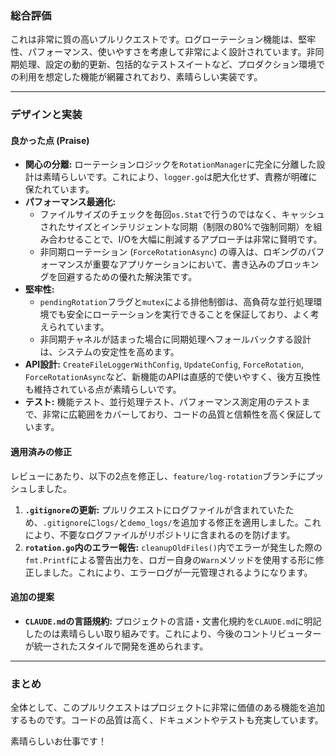 ### 総合評価

これは非常に質の高いプルリクエストです。ログローテーション機能は、堅牢性、パフォーマンス、使いやすさを考慮して非常によく設計されています。非同期処理、設定の動的更新、包括的なテストスイートなど、プロダクション環境での利用を想定した機能が網羅されており、素晴らしい実装です。

---

### デザインと実装

#### 良かった点 (Praise)

*   **関心の分離:** ローテーションロジックを`RotationManager`に完全に分離した設計は素晴らしいです。これにより、`logger.go`は肥大化せず、責務が明確に保たれています。
*   **パフォーマンス最適化:**
    *   ファイルサイズのチェックを毎回`os.Stat`で行うのではなく、キャッシュされたサイズとインテリジェントな同期（制限の80%で強制同期）を組み合わせることで、I/Oを大幅に削減するアプローチは非常に賢明です。
    *   非同期ローテーション (`ForceRotationAsync`) の導入は、ロギングのパフォーマンスが重要なアプリケーションにおいて、書き込みのブロッキングを回避するための優れた解決策です。
*   **堅牢性:**
    *   `pendingRotation`フラグと`mutex`による排他制御は、高負荷な並行処理環境でも安全にローテーションを実行できることを保証しており、よく考えられています。
    *   非同期チャネルが詰まった場合に同期処理へフォールバックする設計は、システムの安定性を高めます。
*   **API設計:** `CreateFileLoggerWithConfig`, `UpdateConfig`, `ForceRotation`, `ForceRotationAsync`など、新機能のAPIは直感的で使いやすく、後方互換性も維持されている点が素晴らしいです。
*   **テスト:** 機能テスト、並行処理テスト、パフォーマンス測定用のテストまで、非常に広範囲をカバーしており、コードの品質と信頼性を高く保証しています。

#### 適用済みの修正

レビューにあたり、以下の2点を修正し、`feature/log-rotation`ブランチにプッシュしました。

1.  **`.gitignore`の更新:** プルリクエストにログファイルが含まれていたため、`.gitignore`に`logs/`と`demo_logs/`を追加する修正を適用しました。これにより、不要なログファイルがリポジトリに含まれるのを防げます。
2.  **`rotation.go`内のエラー報告:** `cleanupOldFiles()`内でエラーが発生した際の`fmt.Printf`による警告出力を、ロガー自身の`Warn`メソッドを使用する形に修正しました。これにより、エラーログが一元管理されるようになります。

#### 追加の提案

*   **`CLAUDE.md`の言語規約:** プロジェクトの言語・文書化規約を`CLAUDE.md`に明記したのは素晴らしい取り組みです。これにより、今後のコントリビューターが統一されたスタイルで開発を進められます。

---

### まとめ

全体として、このプルリクエストはプロジェクトに非常に価値のある機能を追加するものです。コードの品質は高く、ドキュメントやテストも充実しています。

素晴らしいお仕事です！